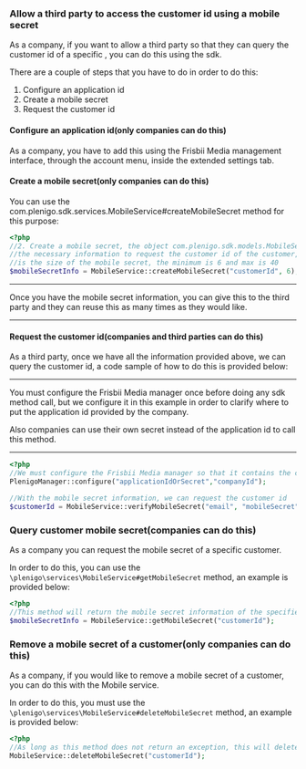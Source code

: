 ### Allow a third party to access the customer id using a mobile secret

As a company, if you want to allow a third party so that they can query the customer id of a specific , you can do this using the sdk. 

There are a couple of steps that you have to do in order to do this:

1. Configure an application id
2. Create a mobile secret
3. Request the customer id

#### Configure an application id(only companies can do this)

As a company, you have to add this using the Frisbii Media management interface, through the account menu, inside the extended settings tab.

#### Create a mobile secret(only companies can do this)

You can use the com.plenigo.sdk.services.MobileService#createMobileSecret method for this purpose:

```php
<?php
//2. Create a mobile secret, the object com.plenigo.sdk.models.MobileSecretInfo contains
//the necessary information to request the customer id of the customer, the second parameter
//is the size of the mobile secret, the minimum is 6 and max is 40
$mobileSecretInfo = MobileService::createMobileSecret("customerId", 6);
```

***
Once you have the mobile secret information, you can give this to the third party and they can reuse this as many times as they would like.
***

#### Request the customer id(companies and third parties can do this)

As a third party, once we have all the information provided above, we can query the customer id, a code sample of how to do this is provided below:

***
You must configure the Frisbii Media manager once before doing any sdk method call, but we configure it in this example in order to clarify where to put the application id provided by the company.

Also companies can use their own secret instead of the application id to call this method.
***

```php
<?php
//We must configure the Frisbii Media manager so that it contains the company id and the application id that the //company provided, please note that application id is the one provided above in the first step
PlenigoManager::configure("applicationIdOrSecret","companyId");

//With the mobile secret information, we can request the customer id
$customerId = MobileService::verifyMobileSecret("email", "mobileSecret");
```
### Query customer mobile secret(companies can do this)

As a company you can request the mobile secret of a specific customer.

In order to do this, you can use the `\plenigo\services\MobileService#getMobileSecret` method, an example is provided below:

```php
<?php
//This method will return the mobile secret information of the specified customer
$mobileSecretInfo = MobileService::getMobileSecret("customerId");
```

### Remove a mobile secret of a customer(only companies can do this)

As a company, if you would like to remove a mobile secret of a customer, you can do this with the Mobile  service.

In order to do this, you must use the `\plenigo\services\MobileService#deleteMobileSecret` method, an example is provided below:

```php
<?php
//As long as this method does not return an exception, this will delete the mobile secret for the specific customer
MobileService::deleteMobileSecret("customerId");
```
